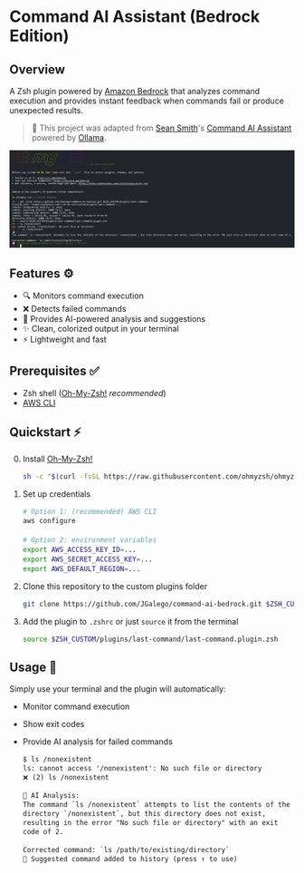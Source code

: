 # Command AI Assistant (Bedrock Edition)

## Overview

A Zsh plugin powered by [Amazon Bedrock](https://aws.amazon.com/bedrock/) that analyzes command execution and provides instant feedback when commands fail or produce unexpected results.

> 🙌 This project was adapted from [Sean Smith](https://github.com/sean-smith)'s [Command AI Assistant](https://github.com/sean-smith/command-ai) powered by [Ollama](https://ollama.com/).

![](plugin.png)

## Features ⚙️

- 🔍 Monitors command execution
- ❌ Detects failed commands
- 🤖 Provides AI-powered analysis and suggestions
- ✨ Clean, colorized output in your terminal
- ⚡ Lightweight and fast

## Prerequisites ✅

- Zsh shell ([Oh-My-Zsh!](https://ohmyz.sh/) *recommended*)
- [AWS CLI](https://aws.amazon.com/cli/)

## Quickstart ⚡

0. Install [Oh-My-Zsh!](https://github.com/ohmyzsh/ohmyzsh/wiki#welcome-to-oh-my-zsh)

    ```bash
    sh -c "$(curl -fsSL https://raw.githubusercontent.com/ohmyzsh/ohmyzsh/master/tools/install.sh)"
    ```

1. Set up credentials

    ```bash
    # Option 1: (recommended) AWS CLI
    aws configure

    # Option 2: environment variables
    export AWS_ACCESS_KEY_ID=...
    export AWS_SECRET_ACCESS_KEY=...
    export AWS_DEFAULT_REGION=...
    ```

2. Clone this repository to the custom plugins folder

    ```bash
    git clone https://github.com/JGalego/command-ai-bedrock.git $ZSH_CUSTOM/plugins/last-command
    ```

3. Add the plugin to `.zshrc` or just `source` it from the terminal

    ```bash
    source $ZSH_CUSTOM/plugins/last-command/last-command.plugin.zsh
    ```

## Usage 🚀

Simply use your terminal and the plugin will automatically:
- Monitor command execution
- Show exit codes
- Provide AI analysis for failed commands

    ```console
    $ ls /nonexistent
    ls: cannot access '/nonexistent': No such file or directory
    ❌ (2) ls /nonexistent

    🧙 AI Analysis:
    The command `ls /nonexistent` attempts to list the contents of the directory `/nonexistent`, but this directory does not exist, resulting in the error "No such file or directory" with an exit code of 2.

    Corrected command: `ls /path/to/existing/directory`
    💾 Suggested command added to history (press ↑ to use)
    ```